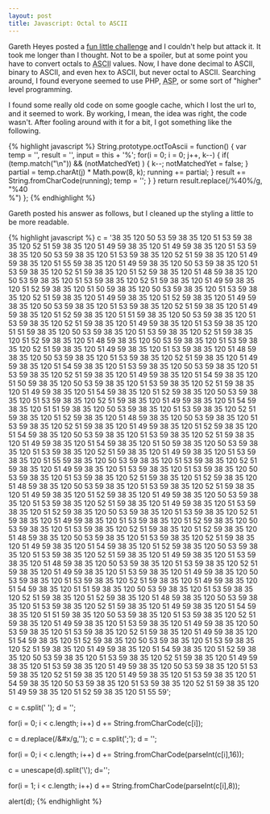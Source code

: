 ```yaml
---
layout: post
title: Javascript: Octal to ASCII
---
```


Gareth Heyes posted a [fun little challenge](http://www.thespanner.co.uk/2007/10/10/a-bit-of-fun/) and I couldn't help but attack it. It took me longer than I thought. Not to be a spoiler, but at some point you have to convert octals to <abbr title="American Standard Code for Information Interchange">ASCII</abbr> values. Now, I have done decimal to ASCII, binary to ASCII, and even hex to ASCII, but never octal to ASCII. Searching around, I found everyone seemed to use PHP, <abbr title="Active Server Pages">ASP</abbr>, or some sort of "higher" level programming.

I found some really old code on some google cache, which I lost the url to, and it seemed to work. By working, I mean, the idea was right, the code wasn't. After fooling around with it for a bit, I got something like the following.

{% highlight javascript %}
String.prototype.octToAscii = function()
{
  var temp = '', result = '', input = this + '%';
  for(i = 0; i = 0; j++, k--)
      {
        if( (temp.match("\\n")) && (notMatchedYet) )
        {
          k--;
          notMatchedYet = false;
        }
        partial = temp.charAt(j) * Math.pow(8, k);
        running += partial;
      }
      result += String.fromCharCode(running);
      temp = '';
    }
  }
  return result.replace(/%40%/g, "%40<br />%")
};
{% endhighlight %}

Gareth posted his answer as follows, but I cleaned up the styling a little to be more readable.

{% highlight javascript %}
c = '38 35 120 50 53 59 38 35 120 51 53 59 38 35 120 52 51 59 38 35 120 51 49 59 38 35 120 51 49 59 38 35 120 51 53 59 38 35 120 50 53 59 38 35 120 51 53 59 38 35 120 52 51 59 38 35 120 51 49 59 38 35 120 51 55 59 38 35 120 51 49 59 38 35 120 50 53 59 38 35 120 51 53 59 38 35 120 52 51 59 38 35 120 51 52 59 38 35 120 51 48 59 38 35 120 50 53 59 38 35 120 51 53 59 38 35 120 52 51 59 38 35 120 51 49 59 38 35 120 51 52 59 38 35 120 51 50 59 38 35 120 50 53 59 38 35 120 51 53 59 38 35 120 52 51 59 38 35 120 51 49 59 38 35 120 51 52 59 38 35 120 51 49 59 38 35 120 50 53 59 38 35 120 51 53 59 38 35 120 52 51 59 38 35 120 51 49 59 38 35 120 51 52 59 38 35 120 51 51 59 38 35 120 50 53 59 38 35 120 51 53 59 38 35 120 52 51 59 38 35 120 51 49 59 38 35 120 51 53 59 38 35 120 51 51 59 38 35 120 50 53 59 38 35 120 51 53 59 38 35 120 52 51 59 38 35 120 51 52 59 38 35 120 51 48 59 38 35 120 50 53 59 38 35 120 51 53 59 38 35 120 52 51 59 38 35 120 51 49 59 38 35 120 51 53 59 38 35 120 51 48 59 38 35 120 50 53 59 38 35 120 51 53 59 38 35 120 52 51 59 38 35 120 51 49 59 38 35 120 51 54 59 38 35 120 51 53 59 38 35 120 50 53 59 38 35 120 51 53 59 38 35 120 52 51 59 38 35 120 51 49 59 38 35 120 51 54 59 38 35 120 51 50 59 38 35 120 50 53 59 38 35 120 51 53 59 38 35 120 52 51 59 38 35 120 51 49 59 38 35 120 51 54 59 38 35 120 51 52 59 38 35 120 50 53 59 38 35 120 51 53 59 38 35 120 52 51 59 38 35 120 51 49 59 38 35 120 51 54 59 38 35 120 51 51 59 38 35 120 50 53 59 38 35 120 51 53 59 38 35 120 52 51 59 38 35 120 51 52 59 38 35 120 51 48 59 38 35 120 50 53 59 38 35 120 51 53 59 38 35 120 52 51 59 38 35 120 51 49 59 38 35 120 51 52 59 38 35 120 51 54 59 38 35 120 50 53 59 38 35 120 51 53 59 38 35 120 52 51 59 38 35 120 51 49 59 38 35 120 51 54 59 38 35 120 51 50 59 38 35 120 50 53 59 38 35 120 51 53 59 38 35 120 52 51 59 38 35 120 51 49 59 38 35 120 51 53 59 38 35 120 51 55 59 38 35 120 50 53 59 38 35 120 51 53 59 38 35 120 52 51 59 38 35 120 51 49 59 38 35 120 51 53 59 38 35 120 51 53 59 38 35 120 50 53 59 38 35 120 51 53 59 38 35 120 52 51 59 38 35 120 51 52 59 38 35 120 51 48 59 38 35 120 50 53 59 38 35 120 51 53 59 38 35 120 52 51 59 38 35 120 51 49 59 38 35 120 51 52 59 38 35 120 51 49 59 38 35 120 50 53 59 38 35 120 51 53 59 38 35 120 52 51 59 38 35 120 51 49 59 38 35 120 51 53 59 38 35 120 51 52 59 38 35 120 50 53 59 38 35 120 51 53 59 38 35 120 52 51 59 38 35 120 51 49 59 38 35 120 51 53 59 38 35 120 51 52 59 38 35 120 50 53 59 38 35 120 51 53 59 38 35 120 52 51 59 38 35 120 51 52 59 38 35 120 51 48 59 38 35 120 50 53 59 38 35 120 51 53 59 38 35 120 52 51 59 38 35 120 51 49 59 38 35 120 51 54 59 38 35 120 51 52 59 38 35 120 50 53 59 38 35 120 51 53 59 38 35 120 52 51 59 38 35 120 51 49 59 38 35 120 51 53 59 38 35 120 51 48 59 38 35 120 50 53 59 38 35 120 51 53 59 38 35 120 52 51 59 38 35 120 51 49 59 38 35 120 51 53 59 38 35 120 51 49 59 38 35 120 50 53 59 38 35 120 51 53 59 38 35 120 52 51 59 38 35 120 51 49 59 38 35 120 51 54 59 38 35 120 51 51 59 38 35 120 50 53 59 38 35 120 51 53 59 38 35 120 52 51 59 38 35 120 51 52 59 38 35 120 51 48 59 38 35 120 50 53 59 38 35 120 51 53 59 38 35 120 52 51 59 38 35 120 51 49 59 38 35 120 51 54 59 38 35 120 51 51 59 38 35 120 50 53 59 38 35 120 51 53 59 38 35 120 52 51 59 38 35 120 51 49 59 38 35 120 51 53 59 38 35 120 51 49 59 38 35 120 50 53 59 38 35 120 51 53 59 38 35 120 52 51 59 38 35 120 51 49 59 38 35 120 51 54 59 38 35 120 51 52 59 38 35 120 50 53 59 38 35 120 51 53 59 38 35 120 52 51 59 38 35 120 51 49 59 38 35 120 51 54 59 38 35 120 51 52 59 38 35 120 50 53 59 38 35 120 51 53 59 38 35 120 52 51 59 38 35 120 51 49 59 38 35 120 51 53 59 38 35 120 51 49 59 38 35 120 50 53 59 38 35 120 51 53 59 38 35 120 52 51 59 38 35 120 51 49 59 38 35 120 51 53 59 38 35 120 51 54 59 38 35 120 50 53 59 38 35 120 51 53 59 38 35 120 52 51 59 38 35 120 51 49 59 38 35 120 51 52 59 38 35 120 51 55 59';

c = c.split(' ');
d = '';

for(i = 0; i < c.length; i++)
    d += String.fromCharCode(c[i]);

c = d.replace(/&#x/g,'');
c = c.split(';');
d = '';

for(i = 0; i < c.length; i++)
    d += String.fromCharCode(parseInt(c[i],16));

c = unescape(d).split('\\');
d='';

for(i = 1; i < c.length; i++)
    d += String.fromCharCode(parseInt(c[i],8));

alert(d);
{% endhighlight %}

